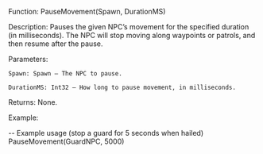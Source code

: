 Function: PauseMovement(Spawn, DurationMS)

Description: Pauses the given NPC’s movement for the specified duration (in milliseconds). The NPC will stop moving along waypoints or patrols, and then resume after the pause.

Parameters:

    Spawn: Spawn – The NPC to pause.

    DurationMS: Int32 – How long to pause movement, in milliseconds.

Returns: None.

Example:

-- Example usage (stop a guard for 5 seconds when hailed)
PauseMovement(GuardNPC, 5000)